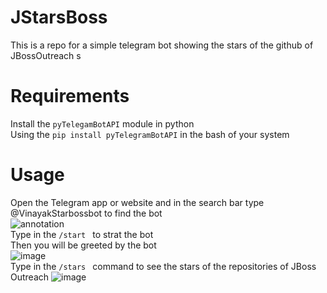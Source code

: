 # JStarsBoss
This is a repo for a simple telegram bot showing the stars of the github of JBossOutreach
s
# Requirements
Install the ```pyTelegamBotAPI``` module in python<br />
Using the ```pip install pyTelegramBotAPI``` in the bash of your system

# Usage 
Open the Telegram app or website and in the search bar type @VinayakStarbossbot to find the bot <br />
![annotation](https://user-images.githubusercontent.com/44547332/47857245-2ca9c780-de0f-11e8-9cff-33f0ae1b5059.png)<br />
 Type in the ```/start ``` to strat the bot<br />
 Then you will be greeted by the bot<br />
 ![image](https://user-images.githubusercontent.com/44547332/47857657-397aeb00-de10-11e8-97ea-e439ad127f9f.png)<br />
  Type in the ```/stars ``` command to see the stars of the repositories of JBoss Outreach
  ![image](https://user-images.githubusercontent.com/44547332/47857969-fb31fb80-de10-11e8-9588-3347dce070fa.png)
  
